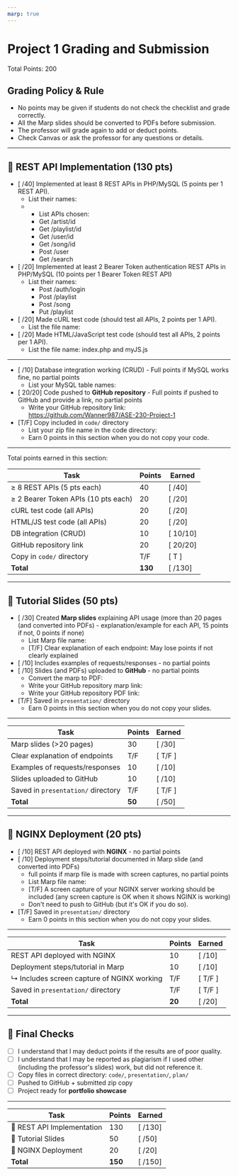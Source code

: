 ```yaml
---
marp: true
---
```


# Project 1 Grading and Submission

Total Points: 200

## Grading Policy & Rule

- No points may be given if students do not check the checklist and grade correctly.
- All the Marp slides should be converted to PDFs before submission.
- The professor will grade again to add or deduct points.
- Check Canvas or ask the professor for any questions or details.

---

## 🔹 REST API Implementation (130 pts)

- [ /40] Implemented at least 8 REST APIs in PHP/MySQL (5 points per 1 REST API).
  - List their names:
  - - List APIs chosen:  
    - Get /artist/id
    - Get /playlist/id
    - Get /user/id
    - Get /song/id  
    - Post /user
    - Get /search
- [ /20] Implemented at least 2 Bearer Token authentication REST APIs in PHP/MySQL (10 points per 1 Bearer Token REST API)
  - List their names:  
    - Post /auth/login
    - Post /playlist 
    - Post /song
    - Put /playlist
- [ /20] Made cURL test code (should test all APIs, 2 points per 1 API).
  - List the file name:
- [ /20] Made HTML/JavaScript test code (should test all APIs, 2 points per 1 API).
  - List the file name: index.php and myJS.js

---

- [ /10] Database integration working (CRUD) - Full points if MySQL works fine, no partial points
  - List your MySQL table names:
- [ 20/20] Code pushed to **GitHub repository** - Full points if pushed to GitHub and provide a link, no partial points 
  - Write your GitHub repository link: https://github.com/Wanner987/ASE-230-Project-1
- [T/F] Copy included in `code/` directory  
  - List your zip file name in the code directory:
  - Earn 0 points in this section when you do not copy your code.

---

Total points earned in this section:

| Task                                | Points  | Earned  |
|-------------------------------------|---------|---------|
| ≥ 8 REST APIs (5 pts each)          | 40      | [ /40]  |
| ≥ 2 Bearer Token APIs (10 pts each) | 20      | [ /20]  |
| cURL test code (all APIs)           | 20      | [ /20]  |
| HTML/JS test code (all APIs)        | 20      | [ /20]  |
| DB integration (CRUD)               | 10      | [ 10/10]  |
| GitHub repository link              | 20      | [ 20/20]  |
| Copy in `code/` directory           | T/F     | [ T ] |
| **Total**                           | **130** | [ /130] |

---

## 🔹 Tutorial Slides (50 pts)

- [ /30] Created **Marp slides** explaining API usage (more than 20 pages (and converted into PDFs) - explanation/example for each API, 15 points if not, 0 points if none)
  - List Marp file name:
  - [T/F] Clear explanation of each endpoint: May lose points if not clearly explained
- [ /10] Includes examples of requests/responses - no partial points
- [ /10] Slides (and PDFs) uploaded to **GitHub** - no partial points
  - Convert the marp to PDF:
  - Write your GitHub repository marp link:
  - Write your GitHub repository PDF link:
- [T/F] Saved in `presentation/` directory  
  - Earn 0 points in this section when you do not copy your slides.

---

| Task                               | Points | Earned  |
|------------------------------------|--------|---------|
| Marp slides (>20 pages)            | 30     | [ /30]  |
| Clear explanation of endpoints     | T/F    | [ T/F ] |
| Examples of requests/responses     | 10     | [ /10]  |
| Slides uploaded to GitHub          | 10     | [ /10]  |
| Saved in `presentation/` directory | T/F    | [ T/F ] |
| **Total**                          | **50** | [ /50]  |

---

## 🔹 NGINX Deployment (20 pts)

- [ /10] REST API deployed with **NGINX**  - no partial points
- [ /10] Deployment steps/tutorial documented in Marp slide (and converted into PDFs)
  - full points if marp file is made with screen captures, no partial points
  - List Marp file name:
  - [T/F] A screen capture of your NGINX server working should be included (any screen capture is OK when it shows NGINX is working)
  - Don't need to push to GitHub (but it's OK if you do so).
- [T/F] Saved in `presentation/` directory  
  - Earn 0 points in this section when you do not copy your slides.

---

| Task                                       | Points | Earned  |
|--------------------------------------------|--------|---------|
| REST API deployed with NGINX               | 10     | [ /10]  |
| Deployment steps/tutorial in Marp          | 10     | [ /10]  |
| ↳ Includes screen capture of NGINX working | T/F    | [ T/F ] |
| Saved in `presentation/` directory         | T/F    | [ T/F ] |
| **Total**                                  | **20** | [ /20]  |

---

## 🏁 Final Checks

- [ ] I understand that I may deduct points if the results are of poor quality.
- [ ] I understand that I may be reported as plagiarism if I used other (including the professor's slides) work, but did not reference it.
- [ ] Copy files in correct directory: `code/`, `presentation/`, `plan/`  
- [ ] Pushed to GitHub + submitted zip copy  
- [ ] Project ready for **portfolio showcase**  

---

| Task                       | Points  | Earned  |
|----------------------------|---------|---------|
| 🔹 REST API Implementation | 130     | [ /130] |
| 🔹 Tutorial Slides         | 50      | [ /50]  |
| 🔹 NGINX Deployment        | 20      | [ /20]  |
| **Total**                  | **150** | [ /150] |